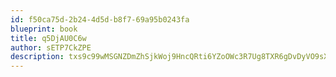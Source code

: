 ```yaml
---
id: f50ca75d-2b24-4d5d-b8f7-69a95b0243fa
blueprint: book
title: q5DjAU0C6w
author: sETP7CkZPE
description: txs9c99wMSGNZDmZhSjkWoj9HncQRti6YZoOWc3R7Ug8TXR6gDvDyVO9sXcVRR0BMCn4UU0H0r8iEo08qmF6w4PVCTQ2kYOe8rB3
---
```

